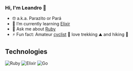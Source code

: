 ### Hi, I'm Leandro 👋

- 🤓 a.k.a. Parazito or Pará
- 🌱 I’m currently learning [Elixir](http://elixir-lang.org)
- 💬 Ask me about [Ruby](https://www.ruby-lang.org)
- ⚡ Fun fact: Amateur [cyclist](https://www.strava.com/athletes/20985328) 🚴 love trekking ⛰ and hiking 🥾

## Technologies

![Ruby](https://img.shields.io/badge/ruby-red?style=for-the-badge&logo=ruby&logoColor=white)
![Elixir](https://img.shields.io/badge/elixir-blueviolet?style=for-the-badge&logo=elixir&logoColor=white)
![Go](https://img.shields.io/badge/go-blue?style=for-the-badge&logo=go&logoColor=white)
